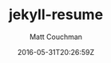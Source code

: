 ---
title: "jekyll-resume"
github: https://github.com/mattcouchman/jekyll-resume
demo: http://mattcouchman.co.uk/jekyll-resume
author: Matt Couchman
draft: true
ssg:
  - Jekyll
cms:
  - No Cms
date: 2016-05-31T20:26:59Z
github_branch: master
---